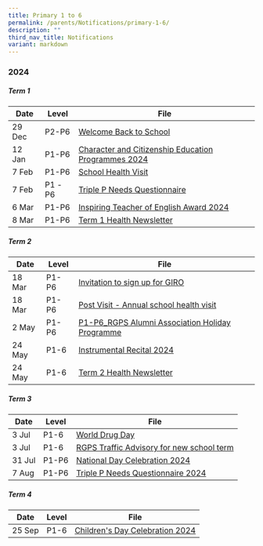 ```yaml
---
title: Primary 1 to 6
permalink: /parents/Notifications/primary-1-6/
description: ""
third_nav_title: Notifications
variant: markdown
---
```

### **2024**

##### Term 1

| Date| Level|File | 
| -------- | -------- | -------- | 
|29 Dec|P2-P6|[Welcome Back to School](/files/Notification%202024/P1%20to%206/Welcome_Back_to_School___COE_2024.pdf)|
|12 Jan|P1-P6|[Character and Citizenship Education Programmes 2024](/files/Notification%202024/P1%20to%206/Welcome_Back_to_School___COE_2024.pdf)|
|7 Feb |P1-P6|[School Health Visit](/files/Notification%202024/P1%20to%206/Annex_A_School_Health_Visit.pdf)|
|7 Feb| P1 -P6|[Triple P Needs Questionnaire](/files/Notification%202024/P1%20to%206/Annex_B_Triple_P_Needs_Questionnaire_2024__Pri_.pdf)|
|6 Mar|P1-P6|[Inspiring Teacher of English Award 2024](/files/Notification%202024/P1%20to%206/Inspiring_Teacher_of_English_Award_2024.pdf)|
|8 Mar| P1-P6|[Term 1 Health Newsletter](/files/Notification%202024/P1%20to%206/2024_Term_1_Health_Newsletter_compressed.pdf)|

##### Term 2

| Date| Level|File | 
| -------- | -------- |-------- |
|18 Mar| P1-P6|[Invitation to sign up for GIRO](/files/Notification%202024/P1%20to%206/Invitation_to_Sign_Up_for_GIRO.pdf)|
|18 Mar| P1-P6|[Post Visit - Annual school health visit](/files/Notification%202024/P1%20to%206/Post_Visit_PG_Message_for_P1_P6_Parents___Raffles_Girls__Pri.pdf)|
|2 May|P1-P6|[P1-P6_RGPS Alumni Association Holiday Programme](/files/Notification%202024/P1%20to%206/P1_P6_RGPS_Alumni_Association_Holiday_Programme_compressed.pdf)|
|24 May|P1-6|[Instrumental Recital 2024](/files/Notification%202024/P1%20to%206/Instrumental_Recital_2024_PG.pdf)|
|24 May|P1-6|[Term 2 Health Newsletter](/files/Notification%202024/P1%20to%206/2024_Term_2_Health_Newsletter_.pdf)|

##### Term 3

| Date| Level|File | 
| -------- | -------- |-------- |
|3 Jul|P1-6|[World Drug Day](/files/Notification%202024/P1%20to%206/World_Drug_Day_Message_for_Parents_on_26_June_2024.pdf)|
|3 Jul|P1-6|[RGPS Traffic Advisory for new school term](/files/Notification%202024/P1%20to%206/LTA_RGPS_Traffic_Advisory_for_new_school_term__Starting_on__24_Jun_2024_.pdf)|
|31 Jul|P1-P6|[National Day Celebration 2024](/files/Notification%202024/P1%20to%206/National_Day_Celebration_2024_RGPSN24G011_31_Jul_2024.pdf)|
|7 Aug|P1-P6|[Triple P Needs Questionnaire 2024](/files/Notification%202024/P1%20to%206/Triple_P_Needs_Questionnaire_2024__Pri__new_July2024.pdf)|

##### Term 4

| Date| Level|File | 
| -------- | -------- |-------- |
|25 Sep|P1-6|[Children's Day Celebration 2024](/files/Notification%202024/P1%20to%206/Children_s_Day__Games_Carnival_PG_2024.pdf)|
